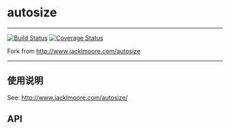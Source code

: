# autosize

---

[![Build Status](https://secure.travis-ci.org/airyland/autosize.png)](https://travis-ci.org/airyland/autosize)
[![Coverage Status](https://coveralls.io/repos/airyland/autosize/badge.png?branch=master)](https://coveralls.io/r/airyland/autosize)

Fork from http://www.jacklmoore.com/autosize

---

## 使用说明

See: http://www.jacklmoore.com/autosize/

## API
